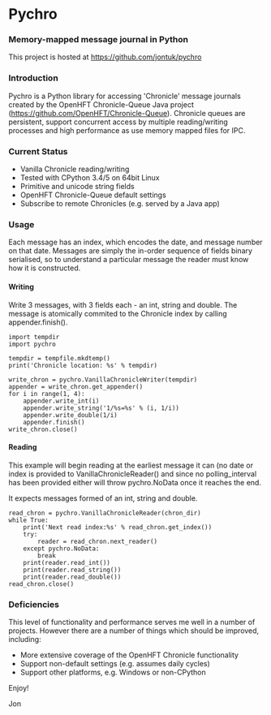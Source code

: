 # Pychro

### Memory-mapped message journal in Python

This project is hosted at <https://github.com/jontuk/pychro>

### Introduction

Pychro is a Python library for accessing 'Chronicle' message journals created by the OpenHFT Chronicle-Queue Java project 
(https://github.com/OpenHFT/Chronicle-Queue). Chronicle queues are persistent, support concurrent access by multiple
 reading/writing processes and high performance as use memory mapped files for IPC.

### Current Status

- Vanilla Chronicle reading/writing
- Tested with CPython 3.4/5 on 64bit Linux
- Primitive and unicode string fields
- OpenHFT Chronicle-Queue default settings
- Subscribe to remote Chronicles (e.g. served by a Java app)

### Usage

Each message has an index, which encodes the date, and message number on that date.
Messages are simply the in-order sequence of fields binary serialised, so to understand a particular message
the reader must know how it is constructed. 

#### Writing

Write 3 messages, with 3 fields each - an int, string and double. The message is atomically commited to the Chronicle
index by calling appender.finish().

    import tempdir
    import pychro

    tempdir = tempfile.mkdtemp()
    print('Chronicle location: %s' % tempdir)

    write_chron = pychro.VanillaChronicleWriter(tempdir)
    appender = write_chron.get_appender()
    for i in range(1, 4):
        appender.write_int(i)
        appender.write_string('1/%s=%s' % (i, 1/i))
        appender.write_double(1/i)
        appender.finish()
    write_chron.close()
    
#### Reading

This example will begin reading at the earliest message it can (no date or index is provided to VanillaChronicleReader()
and since no polling_interval has been provided either will throw pychro.NoData once it reaches the end.

It expects messages formed of an int, string and double.

    read_chron = pychro.VanillaChronicleReader(chron_dir)
    while True:
        print('Next read index:%s' % read_chron.get_index())
        try:
            reader = read_chron.next_reader()
        except pychro.NoData:
            break
        print(reader.read_int())
        print(reader.read_string())
        print(reader.read_double())
    read_chron.close()



### Deficiencies

This level of functionality and performance serves me well in a number of projects. However there are a number of
 things which should be improved, including:
 
- More extensive coverage of the OpenHFT Chronicle functionality
- Support non-default settings (e.g. assumes daily cycles)
- Support other platforms, e.g. Windows or non-CPython

Enjoy!

Jon
